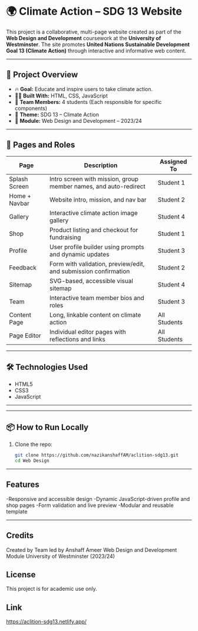 # 🌍 Climate Action – SDG 13 Website

This project is a collaborative, multi-page website created as part of the **Web Design and Development** coursework at the **University of Westminster**. The site promotes **United Nations Sustainable Development Goal 13 (Climate Action)** through interactive and informative web content.

---

## 🚀 Project Overview

- 🔥 **Goal:** Educate and inspire users to take climate action.
- 👩‍💻 **Built With:** HTML, CSS, JavaScript
- 👥 **Team Members:** 4 students (Each responsible for specific components)
- 🧩 **Theme:** SDG 13 – Climate Action
- 🏫 **Module:** Web Design and Development – 2023/24

---

## 🧱 Pages and Roles

| Page             | Description                                                        | Assigned To   |
|------------------|--------------------------------------------------------------------|---------------|
| Splash Screen     | Intro screen with mission, group member names, and auto-redirect   | Student 1     |
| Home + Navbar     | Website intro, mission, and nav bar                               | Student 2     |
| Gallery           | Interactive climate action image gallery                          | Student 4     |
| Shop              | Product listing and checkout for fundraising                      | Student 1     |
| Profile           | User profile builder using prompts and dynamic updates            | Student 3     |
| Feedback          | Form with validation, preview/edit, and submission confirmation   | Student 2     |
| Sitemap           | SVG-based, accessible visual sitemap                              | Student 4     |
| Team              | Interactive team member bios and roles                            | Student 3     |
| Content Page      | Long, linkable content on climate action                          | All Students  |
| Page Editor       | Individual editor pages with reflections and links                | All Students  |

---

## 🛠️ Technologies Used

- HTML5
- CSS3
- JavaScript

---


---

## 📦 How to Run Locally

1. Clone the repo:
   ```bash
   git clone https://github.com/nazikanshaffAM/aclition-sdg13.git
   cd Web Design

---

## Features
-Responsive and accessible design
-Dynamic JavaScript-driven profile and shop pages
-Form validation and live preview
-Modular and reusable template

---

## Credits
Created by Team led by Anshaff Ameer
Web Design and Development Module
University of Westminster (2023/24)

## License
This project is for academic use only. 

## Link
https://aclition-sdg13.netlify.app/ 



